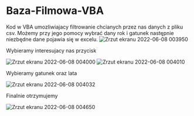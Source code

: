 # Baza-Filmowa-VBA



Kod w VBA umozliwiajacy filtrowanie chcianych przez nas danych z pliku csv. Możemy przy jego pomocy wybrać dany rok i gatunek następnie niezbędne dane pojawia się w excelu.
![Zrzut ekranu 2022-06-08 003950](https://user-images.githubusercontent.com/80647495/172495675-116bfcc6-c753-4acb-9688-33df9be03f49.png)

Wybieramy interesujacy nas przycisk

![Zrzut ekranu 2022-06-08 004000](https://user-images.githubusercontent.com/80647495/172495733-f0202a64-81ae-41d2-b48e-509d300a6ae1.png)
![Zrzut ekranu 2022-06-08 004010](https://user-images.githubusercontent.com/80647495/172495745-cfcdb395-4c3d-4149-ac94-23ccec0ee3e6.png)

Wybieramy gatunek oraz lata

![Zrzut ekranu 2022-06-08 004032](https://user-images.githubusercontent.com/80647495/172495773-03065554-bd38-4e64-96d3-6c3442dee1f8.png)


Finalnie otrzymujemy

![Zrzut ekranu 2022-06-08 004650](https://user-images.githubusercontent.com/80647495/172495790-02ba540a-9364-421f-a07c-dfaca15ba0d2.png)
